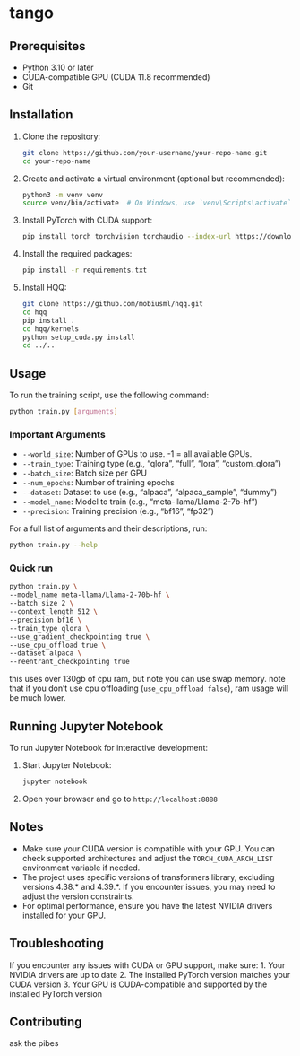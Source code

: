 # tango


<!-- WARNING: THIS FILE WAS AUTOGENERATED! DO NOT EDIT! -->

## Prerequisites

- Python 3.10 or later
- CUDA-compatible GPU (CUDA 11.8 recommended)
- Git

## Installation

1.  Clone the repository:

    ``` bash
    git clone https://github.com/your-username/your-repo-name.git
    cd your-repo-name
    ```

2.  Create and activate a virtual environment (optional but
    recommended):

    ``` bash
    python3 -m venv venv
    source venv/bin/activate  # On Windows, use `venv\Scripts\activate`
    ```

3.  Install PyTorch with CUDA support:

    ``` bash
    pip install torch torchvision torchaudio --index-url https://download.pytorch.org/whl/cu118
    ```

4.  Install the required packages:

    ``` bash
    pip install -r requirements.txt
    ```

5.  Install HQQ:

    ``` bash
    git clone https://github.com/mobiusml/hqq.git
    cd hqq
    pip install .
    cd hqq/kernels
    python setup_cuda.py install
    cd ../..
    ```

## Usage

To run the training script, use the following command:

``` bash
python train.py [arguments]
```

### Important Arguments

- `--world_size`: Number of GPUs to use. -1 = all available GPUs.
- `--train_type`: Training type (e.g., “qlora”, “full”, “lora”,
  “custom_qlora”)
- `--batch_size`: Batch size per GPU
- `--num_epochs`: Number of training epochs
- `--dataset`: Dataset to use (e.g., “alpaca”, “alpaca_sample”, “dummy”)
- `--model_name`: Model to train (e.g., “meta-llama/Llama-2-7b-hf”)
- `--precision`: Training precision (e.g., “bf16”, “fp32”)

For a full list of arguments and their descriptions, run:

``` bash
python train.py --help
```

### Quick run

``` bash
python train.py \
--model_name meta-llama/Llama-2-70b-hf \
--batch_size 2 \
--context_length 512 \
--precision bf16 \
--train_type qlora \
--use_gradient_checkpointing true \
--use_cpu_offload true \
--dataset alpaca \
--reentrant_checkpointing true
```

this uses over 130gb of cpu ram, but note you can use swap memory. note
that if you don’t use cpu offloading (`use_cpu_offload false`), ram
usage will be much lower.

## Running Jupyter Notebook

To run Jupyter Notebook for interactive development:

1.  Start Jupyter Notebook:

    ``` bash
    jupyter notebook
    ```

2.  Open your browser and go to `http://localhost:8888`

## Notes

- Make sure your CUDA version is compatible with your GPU. You can check
  supported architectures and adjust the `TORCH_CUDA_ARCH_LIST`
  environment variable if needed.
- The project uses specific versions of transformers library, excluding
  versions 4.38.\* and 4.39.\*. If you encounter issues, you may need to
  adjust the version constraints.
- For optimal performance, ensure you have the latest NVIDIA drivers
  installed for your GPU.

## Troubleshooting

If you encounter any issues with CUDA or GPU support, make sure: 1. Your
NVIDIA drivers are up to date 2. The installed PyTorch version matches
your CUDA version 3. Your GPU is CUDA-compatible and supported by the
installed PyTorch version

## Contributing

ask the pibes
